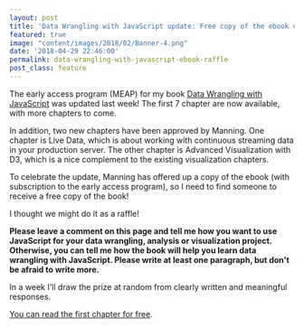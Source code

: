 ```yaml
---
layout: post
title: 'Data Wrangling with JavaScript update: Free copy of the ebook up for grabs!'
featured: true
image: "content/images/2018/02/Banner-4.png"
date: '2018-04-29 22:46:00'
permalink: data-wrangling-with-javascript-ebook-raffle
post_class: feature
---
```


The early access program (MEAP) for my book [Data Wrangling with JavaScript](http://bit.ly/2t2cJu2) was updated last week! The first 7 chapter are now available, with more chapters to come.

In addition, two new chapters have been approved by Manning. One chapter is Live Data, which is about working with continuous streaming data in your production server. The other chapter is Advanced Visualization with D3, which is a nice complement to the existing visualization chapters.

To celebrate the update, Manning has offered up a copy of the ebook (with subscription to the early access program), so I need to find someone to receive a free copy of the book!

I thought we might do it as a raffle! 

**Please leave a comment on this page and tell me how you want to use JavaScript for your data wrangling, analysis or visualization project. Otherwise, you can tell me how the book will help you learn data wrangling with JavaScript. Please write at least one paragraph, but don't be afraid to write more.** 

In a week I'll draw the prize at random from clearly written and meaningful responses. 

[You can read the first chapter for free](http://bit.ly/2t2cJu2).


